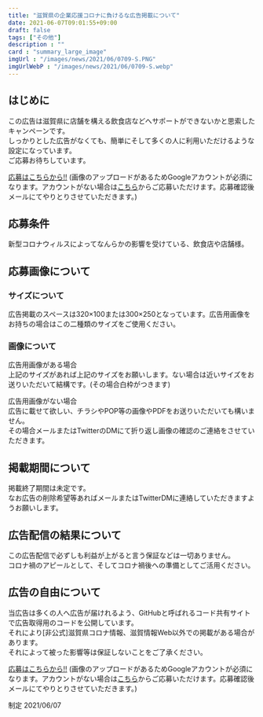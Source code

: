 ```yaml
---
title: "滋賀県の企業応援コロナに負けるな広告掲載について"
date: 2021-06-07T09:01:55+09:00
draft: false
tags: ["その他"]
description : ""
card : "summary_large_image"
imgUrl : "/images/news/2021/06/0709-S.PNG"
imgUrlWebP : "/images/news/2021/06/0709-S.webp"
---
```

## はじめに
この広告は滋賀県に店舗を構える飲食店などへサポートができないかと思索したキャンペーンです。  
しっかりとした広告がなくても、簡単にそして多くの人に利用いただけるような設定になっています。  
ご応募お待ちしています。

[応募はこちらから!!](https://forms.gle/cUA3jZ6hoz6Q8Tta6)
(画像のアップロードがあるためGoogleアカウントが必須になります。アカウントがない場合は[こちら](https://forms.gle/6vsYfL8v32M4BPoz6)からご応募いただけます。応募確認後メールにてやりとりさせていただきます。)

## 応募条件
新型コロナウィルスによってなんらかの影響を受けている、飲食店や店舗様。

## 応募画像について
### サイズについて
広告掲載のスペースは320×100または300×250となっています。広告用画像をお持ちの場合はこの二種類のサイズをご使用ください。  

### 画像について
広告用画像がある場合  
上記のサイズがあれば上記のサイズをお願いします。ない場合は近いサイズをお送りいただいて結構です。(その場合白枠がつきます)

広告用画像がない場合  
広告に載せて欲しい、チラシやPOP等の画像やPDFをお送りいただいても構いません。  
その場合メールまたはTwitterのDMにて折り返し画像の確認のご連絡をさせていただきます。

## 掲載期間について
掲載終了期間は未定です。  
なお広告の削除希望等あればメールまたはTwitterDMに連絡していただきますようお願いします。

## 広告配信の結果について
この広告配信で必ずしも利益が上がると言う保証などは一切ありません。  
コロナ禍のアピールとして、そしてコロナ禍後への準備としてご活用ください。

## 広告の自由について
当広告は多くの人へ広告が届けれるよう、GitHubと呼ばれるコード共有サイトで広告取得用のコードを公開しています。  
それにより[非公式]滋賀県コロナ情報、滋賀情報Web以外での掲載がある場合があります。  
それによって被った影響等は保証しないことをご了承ください。

[応募はこちらから!!](https://forms.gle/cUA3jZ6hoz6Q8Tta6)
(画像のアップロードがあるためGoogleアカウントが必須になります。アカウントがない場合は[こちら](https://forms.gle/6vsYfL8v32M4BPoz6)からご応募いただけます。応募確認後メールにてやりとりさせていただきます。)


制定 2021/06/07